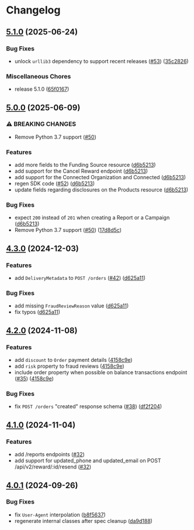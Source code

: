 # Changelog

## [5.1.0](https://github.com/tremendous-rewards/tremendous-python/compare/tremendous-python-v5.0.0...tremendous-python-v5.1.0) (2025-06-24)


### Bug Fixes

* unlock `urllib3` dependency to support recent releases ([#53](https://github.com/tremendous-rewards/tremendous-python/issues/53)) ([35c2826](https://github.com/tremendous-rewards/tremendous-python/commit/35c2826006d948cc8105527002ae945bd2ea054d))


### Miscellaneous Chores

* release 5.1.0 ([65f0167](https://github.com/tremendous-rewards/tremendous-python/commit/65f0167caf14bcb8e1e7b1fd65b0c5b95263b170))

## [5.0.0](https://github.com/tremendous-rewards/tremendous-python/compare/tremendous-python-v4.3.0...tremendous-python-v5.0.0) (2025-06-09)


### ⚠ BREAKING CHANGES

* Remove Python 3.7 support ([#50](https://github.com/tremendous-rewards/tremendous-python/issues/50))

### Features

* add more fields to the Funding Source resource ([d6b5213](https://github.com/tremendous-rewards/tremendous-python/commit/d6b5213fe089214deb7d75c570392ae68c34278e))
* add support for the Cancel Reward endpoint ([d6b5213](https://github.com/tremendous-rewards/tremendous-python/commit/d6b5213fe089214deb7d75c570392ae68c34278e))
* add support for the Connected Organization and Connected ([d6b5213](https://github.com/tremendous-rewards/tremendous-python/commit/d6b5213fe089214deb7d75c570392ae68c34278e))
* regen SDK code ([#52](https://github.com/tremendous-rewards/tremendous-python/issues/52)) ([d6b5213](https://github.com/tremendous-rewards/tremendous-python/commit/d6b5213fe089214deb7d75c570392ae68c34278e))
* update fields regarding disclosures on the Products resource ([d6b5213](https://github.com/tremendous-rewards/tremendous-python/commit/d6b5213fe089214deb7d75c570392ae68c34278e))


### Bug Fixes

* expect `200` instead of `201` when creating a Report or a Campaign ([d6b5213](https://github.com/tremendous-rewards/tremendous-python/commit/d6b5213fe089214deb7d75c570392ae68c34278e))
* Remove Python 3.7 support ([#50](https://github.com/tremendous-rewards/tremendous-python/issues/50)) ([17d8d5c](https://github.com/tremendous-rewards/tremendous-python/commit/17d8d5ca06983edab63c5736814ff1c46dc15be0))

## [4.3.0](https://github.com/tremendous-rewards/tremendous-python/compare/tremendous-python-v4.2.0...tremendous-python-v4.3.0) (2024-12-03)


### Features

* add `DeliveryMetadata` to `POST /orders` ([#42](https://github.com/tremendous-rewards/tremendous-python/issues/42)) ([d625a11](https://github.com/tremendous-rewards/tremendous-python/commit/d625a113e08d600e4d1c3d6d1a6af67f68708dbc))


### Bug Fixes

* add missing `FraudReviewReason` value ([d625a11](https://github.com/tremendous-rewards/tremendous-python/commit/d625a113e08d600e4d1c3d6d1a6af67f68708dbc))
* fix typos ([d625a11](https://github.com/tremendous-rewards/tremendous-python/commit/d625a113e08d600e4d1c3d6d1a6af67f68708dbc))

## [4.2.0](https://github.com/tremendous-rewards/tremendous-python/compare/tremendous-python-v4.1.0...tremendous-python-v4.2.0) (2024-11-08)


### Features

* add `discount` to `Order` payment details ([4158c9e](https://github.com/tremendous-rewards/tremendous-python/commit/4158c9e5bbf86e0443bd02ca6f3971af76cedde9))
* add `risk` property to fraud reviews ([4158c9e](https://github.com/tremendous-rewards/tremendous-python/commit/4158c9e5bbf86e0443bd02ca6f3971af76cedde9))
* include order property when possible on balance transactions endpoint ([#35](https://github.com/tremendous-rewards/tremendous-python/issues/35)) ([4158c9e](https://github.com/tremendous-rewards/tremendous-python/commit/4158c9e5bbf86e0443bd02ca6f3971af76cedde9))


### Bug Fixes

* fix `POST /orders` "created" response schema ([#38](https://github.com/tremendous-rewards/tremendous-python/issues/38)) ([df2f204](https://github.com/tremendous-rewards/tremendous-python/commit/df2f204330a47d9968cd8a731eadf99e8c263130))

## [4.1.0](https://github.com/tremendous-rewards/tremendous-python/compare/tremendous-python-v4.0.1...tremendous-python-v4.1.0) (2024-11-04)


### Features

* add /reports endpoints ([#32](https://github.com/tremendous-rewards/tremendous-python/commit/a8419dddbbaa872fab7a556a47aec0672b4fdb3b))
* add support for updated_phone and updated_email on POST /api/v2/reward/:id/resend ([#32](https://github.com/tremendous-rewards/tremendous-python/commit/a8419dddbbaa872fab7a556a47aec0672b4fdb3b))

## [4.0.1](https://github.com/tremendous-rewards/tremendous-python/compare/tremendous-python-v4.0.0...tremendous-python-v4.0.1) (2024-09-26)


### Bug Fixes

* fix `User-Agent` interpolation ([b8f5637](https://github.com/tremendous-rewards/tremendous-python/commit/b8f56375c51d48ea5636535e585937f244df1bbb))
* regenerate internal classes after spec cleanup ([da9d188](https://github.com/tremendous-rewards/tremendous-python/commit/da9d188f12df022cf245babfd323b00ff4591cbc))
